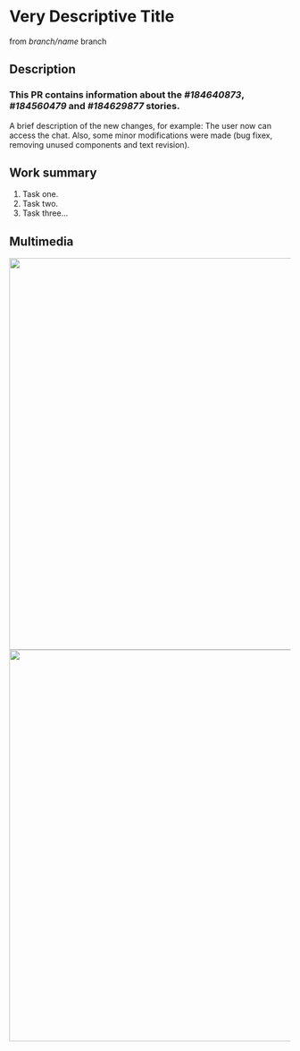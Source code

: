 # Very Descriptive Title
from _branch/name_ branch

## Description

### This PR contains information about the _#184640873_, _#184560479_ and _#184629877_ stories.

A brief description of the new changes, for example:
The user now can access the chat.
Also, some minor modifications were made (bug fixex, removing unused components and text revision).

## Work summary
1. Task one.
2. Task two.
3. Task three...

## Multimedia 
<div>
  <img src="https://t3.ftcdn.net/jpg/02/48/42/64/360_F_248426448_NVKLywWqArG2ADUxDq6QprtIzsF82dMF.jpg" height="700">
  <img src="https://t3.ftcdn.net/jpg/02/48/42/64/360_F_248426448_NVKLywWqArG2ADUxDq6QprtIzsF82dMF.jpg" height="700">
</div>